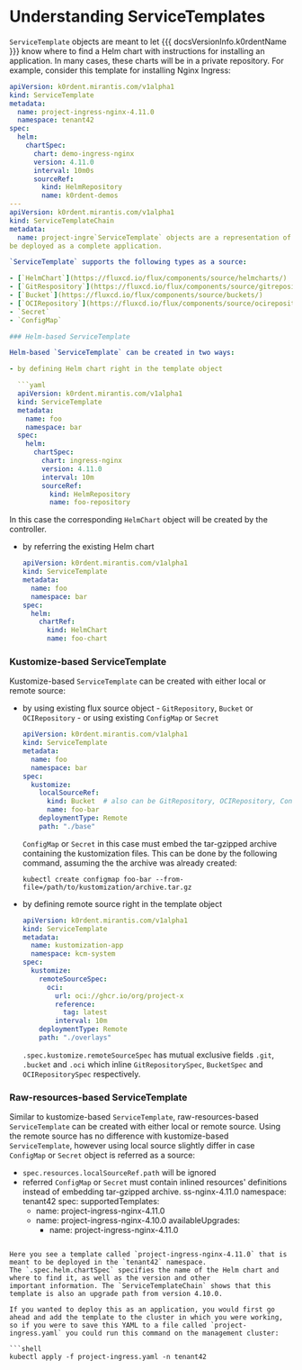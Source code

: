 # Understanding ServiceTemplates

`ServiceTemplate` objects are meant to let {{{ docsVersionInfo.k0rdentName }}} know where to find a Helm chart with instructions for installing
an application. In many cases, these charts will be in a private repository.  For example, consider this template for
installing Nginx Ingress:

```yaml
apiVersion: k0rdent.mirantis.com/v1alpha1
kind: ServiceTemplate
metadata:
  name: project-ingress-nginx-4.11.0
  namespace: tenant42
spec:
  helm:
    chartSpec:
      chart: demo-ingress-nginx
      version: 4.11.0
      interval: 10m0s
      sourceRef:
        kind: HelmRepository
        name: k0rdent-demos
---
apiVersion: k0rdent.mirantis.com/v1alpha1
kind: ServiceTemplateChain
metadata:
  name: project-ingre`ServiceTemplate` objects are a representation of the source where {{{ docsVersionInfo.k0rdentName }}} can find a resource or set of resources to
be deployed as a complete application.

`ServiceTemplate` supports the following types as a source:

- [`HelmChart`](https://fluxcd.io/flux/components/source/helmcharts/)
- [`GitRespository`](https://fluxcd.io/flux/components/source/gitrepositories/)
- [`Bucket`](https://fluxcd.io/flux/components/source/buckets/)
- [`OCIRepository`](https://fluxcd.io/flux/components/source/ocirepositories/)
- `Secret`
- `ConfigMap`

### Helm-based ServiceTemplate

Helm-based `ServiceTemplate` can be created in two ways:

- by defining Helm chart right in the template object

  ```yaml
  apiVersion: k0rdent.mirantis.com/v1alpha1
  kind: ServiceTemplate
  metadata:
    name: foo
    namespace: bar
  spec:
    helm:
      chartSpec:
        chart: ingress-nginx
        version: 4.11.0
        interval: 10m
        sourceRef:
          kind: HelmRepository
          name: foo-repository
  ```
  
  In this case the corresponding `HelmChart` object will be created by the controller.

- by referring the existing Helm chart

  ```yaml
  apiVersion: k0rdent.mirantis.com/v1alpha1
  kind: ServiceTemplate
  metadata:
    name: foo
    namespace: bar
  spec:
    helm:
      chartRef:
        kind: HelmChart
        name: foo-chart
  ```

### Kustomize-based ServiceTemplate

Kustomize-based `ServiceTemplate` can be created with either local or remote source:

- by using existing flux source object - `GitRepository`, `Bucket` or `OCIRepository` - or using existing `ConfigMap` or `Secret`

  ```yaml
  apiVersion: k0rdent.mirantis.com/v1alpha1
  kind: ServiceTemplate
  metadata:
    name: foo
    namespace: bar
  spec:
    kustomize:
      localSourceRef:
        kind: Bucket  # also can be GitRepository, OCIRepository, ConfigMap or Secret
        name: foo-bar
      deploymentType: Remote
      path: "./base"
  ```

  `ConfigMap` or `Secret` in this case must embed the tar-gzipped archive containing the kustomization files. This can be done by the following command, assuming the the archive was already created:

  ```shell
  kubectl create configmap foo-bar --from-file=/path/to/kustomization/archive.tar.gz
  ```

- by defining remote source right in the template object

  ```yaml
  apiVersion: k0rdent.mirantis.com/v1alpha1
  kind: ServiceTemplate
  metadata:
    name: kustomization-app
    namespace: kcm-system
  spec:
    kustomize:
      remoteSourceSpec:
        oci:
          url: oci://ghcr.io/org/project-x
          reference:
            tag: latest
          interval: 10m
      deploymentType: Remote
      path: "./overlays"
  ```

  `.spec.kustomize.remoteSourceSpec` has mutual exclusive fields `.git`, `.bucket` and `.oci` which inline `GitRepositorySpec`, `BucketSpec` and `OCIRepositorySpec` respectively.

### Raw-resources-based ServiceTemplate

Similar to kustomize-based `ServiceTemplate`, raw-resources-based `ServiceTemplate` can be created with either local or remote source. Using the remote source has no difference with
kustomize-based `ServiceTemplate`, however using local source slightly differ in case `ConfigMap` or `Secret` object is referred as a source:

- `spec.resources.localSourceRef.path` will be ignored
- referred `ConfigMap` or `Secret` must contain inlined resources' definitions instead of embedding tar-gzipped archive. 
ss-nginx-4.11.0
  namespace: tenant42
spec:
  supportedTemplates:
    - name: project-ingress-nginx-4.11.0
    - name: project-ingress-nginx-4.10.0
      availableUpgrades:
        - name: project-ingress-nginx-4.11.0
```

Here you see a template called `project-ingress-nginx-4.11.0` that is meant to be deployed in the `tenant42` namespace.
The `.spec.helm.chartSpec` specifies the name of the Helm chart and where to find it, as well as the version and other 
important information. The `ServiceTemplateChain` shows that this template is also an upgrade path from version 4.10.0.

If you wanted to deploy this as an application, you would first go ahead and add the template to the cluster in which you were working, so if you were to save this YAML to a file called `project-ingress.yaml` you could run this command on the management cluster:

```shell
kubectl apply -f project-ingress.yaml -n tenant42
```
